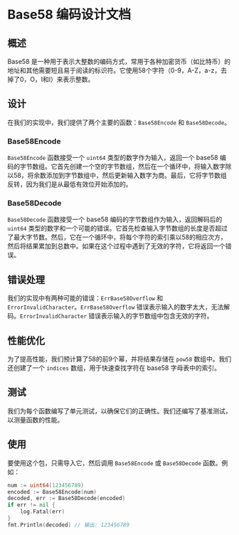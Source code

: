 # Base58 编码设计文档

## 概述

Base58 是一种用于表示大整数的编码方式，常用于各种加密货币（如比特币）的地址和其他需要短且易于阅读的标识符。它使用58个字符（0-9，A-Z，a-z，去掉了0，O，I和l）来表示整数。

## 设计

在我们的实现中，我们提供了两个主要的函数：`Base58Encode` 和 `Base58Decode`。

### Base58Encode

`Base58Encode` 函数接受一个 `uint64` 类型的数字作为输入，返回一个 base58 编码的字节数组。它首先创建一个空的字节数组，然后在一个循环中，将输入数字除以58，将余数添加到字节数组中，然后更新输入数字为商。最后，它将字节数组反转，因为我们是从最低有效位开始添加的。

### Base58Decode

`Base58Decode` 函数接受一个 base58 编码的字节数组作为输入，返回解码后的 `uint64` 类型的数字和一个可能的错误。它首先检查输入字节数组的长度是否超过了最大字节数。然后，它在一个循环中，将每个字符的索引乘以58的相应次方，然后将结果累加到总数中。如果在这个过程中遇到了无效的字符，它将返回一个错误。

## 错误处理

我们的实现中有两种可能的错误：`ErrBase58Overflow` 和 `ErrorInvalidCharacter`。`ErrBase58Overflow` 错误表示输入的数字太大，无法解码。`ErrorInvalidCharacter` 错误表示输入的字节数组中包含无效的字符。

## 性能优化

为了提高性能，我们预计算了58的前9个幂，并将结果存储在 `pow58` 数组中。我们还创建了一个 `indices` 数组，用于快速查找字符在 base58 字母表中的索引。

## 测试

我们为每个函数编写了单元测试，以确保它们的正确性。我们还编写了基准测试，以测量函数的性能。

## 使用

要使用这个包，只需导入它，然后调用 `Base58Encode` 或 `Base58Decode` 函数。例如：

```go
num := uint64(123456789)
encoded := Base58Encode(num)
decoded, err := Base58Decode(encoded)
if err != nil {
    log.Fatal(err)
}
fmt.Println(decoded) // 输出: 123456789
```